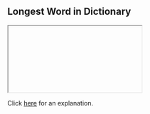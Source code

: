 ##  Longest Word in Dictionary 

<iframe></iframe>

Click [here](Explanation.md) for an explanation.


